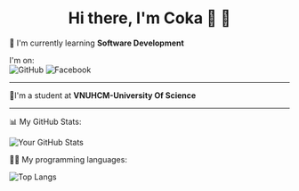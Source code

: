 <h1 align='center'> Hi there, I'm Coka 🥤 👋</h1>

🌱 I'm currently learning **Software Development**

I'm on: \
![GitHub](https://img.shields.io/badge/GitHub-100000?style=for-the-badge&logo=github&logoColor=white) ![Facebook](https://img.shields.io/badge/Facebook-1877F2?style=for-the-badge&logo=facebook&logoColor=white)

---
🎒I'm a student at **VNUHCM-University Of Science**

---
📊 My GitHub Stats:

![Your GitHub Stats](https://github-readme-stats.vercel.app/api?username=CokaVN11&show_icons=true&theme=dracula)

👨‍💻 My programming languages:

![Top Langs](https://github-readme-stats.vercel.app/api/top-langs/?username=CokaVN11&layout=compact&theme=dracula)
